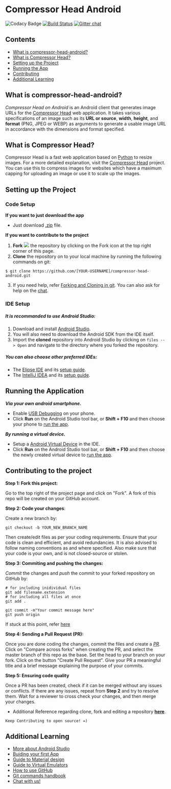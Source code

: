 # Compressor Head Android
![Codacy Badge](https://api.codacy.com/project/badge/Grade/e904554ecb774f9188d4458c2b277fc5)
[![Build Status](https://travis-ci.org/jboss-outreach/compressor-head-android.svg?branch=master)](https://travis-ci.org/jboss-outreach/compressor-head-android)
[![Gitter chat](https://badges.gitter.im/gitterHQ/services.png)](https://gitter.im/jboss-outreach)

## Contents
* [What is compressor-head-android?](#cha)
* [What is Compressor Head?](#ch)
* [Setting up the Project](#setup)
* [Running the App](#run)
* [Contributing](#contributing)
* [Additional Learning](#learning)

## <a id = "cha"> </a> What is compressor-head-android?

*Compressor Head on Android* is an Android client that generates image URLs for the [Compressor Head](https://github.com/jboss-outreach/compressor-head) web application.
It takes various specifications of an image such as its **URL or source**, **width**, **height**, and **format** (PNG, JPEG or WEBP) as arguments to generate a usable image URL in accordance with the dimensions and format specified.

## <a id = "ch"> </a> What is Compressor Head?

Compressor Head is a fast web application based on [Python](https://www.python.org/) to resize images.
For a more detailed explanation, visit the [Compressor Head](https://github.com/jboss-outreach/compressor-head)
project. You can use this to compress images for websites which have a maximum capping for uploading an image or use it to scale up the images.

## <a id = "setup"> </a> Setting up the Project

### Code Setup
**If you want to just download the app**

- Just download [.zip](https://github.com/jboss-outreach/compressor-head-android/archive/master.zip) file.

**If you want to contribute to the project**

1. **Fork** ![](https://camo.githubusercontent.com/ba881041f4d7c96895e8466eece0c43317919f56/68747470733a2f2f696d6167652e6962622e636f2f667953745a6d2f666f726b2e706e67) the repository by clicking on the Fork icon at the top right corner of this page.
2. **Clone** the repository on to your local machine by running the following commands on git:
```
$ git clone https://github.com/[YOUR-USERNAME]/compressor-head-android.git
```

3. If you need help, refer [Forking and Cloning in git](https://help.github.com/articles/fork-a-repo/). You can also ask for help on the [chat](https://gitter.im/jboss-outreach/gci).

### IDE Setup
##### It is recommanded to use Android Studio:
1. Download and install [Android Studio](https://developer.android.com/studio/index.html).
2. You will also need to download the Android SDK from the IDE itself.
3. Import the **cloned** repository into Android Studio by clicking on `files --> Open` and navigate to the directory where you forked the repository.

##### You can also choose other preferred IDEs:
- The [Elipse IDE](https://eclipse.org/) and its [setup guide](http://www.instructables.com/id/How-To-Setup-Eclipse-for-Android-App-Development/).
- The [IntelliJ IDEA](https://www.jetbrains.com/idea/) and its [setup guide](https://www.jetbrains.com/help/idea/importing-an-existing-android-project.html).

## <a id = "run"> </a> Running the Application
***Via your own android smartphone.***

- Enable [USB Debugging](https://www.howtogeek.com/129728/how-to-access-the-developer-options-menu-and-enable-usb-debugging-on-android-4.2/) on your phone.
- Click **Run** on the Android Studio tool bar, or **Shift + F10** and then choose your phone to [run the app](https://developer.android.com/studio/run/device.html).

***By running a virtual device.***
 - Setup a [Android Virtual Device](https://developer.android.com/studio/run/managing-avds.html) in the IDE.
 - Click **Run** on the Android Studio tool bar, or **Shift + F10** and then choose the newly created virtual device to [run the app](https://developer.android.com/studio/run/device.html).

## <a id = "contributing"> </a> Contributing to the project


**Step 1: Fork this project:**

Go to the top right of the project page and click on "Fork". A fork of this repo will be created on your GitHub account.

**Step 2: Code your changes**:

Create a new branch by:
```
git checkout -b YOUR_NEW_BRANCH_NAME
```
Then create/edit files as per your coding requirements. Ensure that your code is clean and efficient, and avoid redundancies. It is also advised to follow naming conventions as and where specified. Also make sure that your code is your own, and is not closed-source or stolen.

**Step 3: Commiting and pushing the changes:**

*Commit* the changes and *push* the commit to your forked repository on GitHub by:
```
# for including inidividual files
git add filename.extension
# for including all files at once
git add .
```
```
git commit -m"Your commit message here"
git push origin
```
If stuck at this point, refer [here](https://readwrite.com/2013/10/02/github-for-beginners-part-2/)

**Step 4: Sending a Pull Request (PR):**

Once you are done coding the changes, commit the files and create a [*PR*](https://help.github.com/articles/about-pull-requests/). Click on "Compare across forks" when creating the PR, and select the master branch of this repo as the base. Set the head to your branch on your fork. Click on the button "Create Pull Request". Give your PR a meaningful title and a brief message explaining the purpose of your commits.

**Step 5: Ensuring code quality**

Once a PR has been created, check if it can be merged without any issues or conflicts. If there are any issues, repeat from **Step 2** and try to resolve them. Wait for a reviewer to cross check your changes, and then merge your changes.

* Additional Reference regarding clone, fork and editing a repository [**here**](https://egghead.io/lessons/javascript-how-to-fork-and-clone-a-github-repository).

```
Keep Contributing to open source! =)
```

## <a id = "learning"> </a> Additional Learning

* [More about Android Studio](https://developer.android.com/studio/intro/index.html)
* [Buiding your first App](https://developer.android.com/training/basics/firstapp/index.html)
* [Guide to Material design](https://material.io/)
* [Guide to Virtual Emulators](https://developer.android.com/studio/run/emulator.html)
* [How to use GitHub](https://guides.github.com/activities/hello-world/)
* [Git commands handbook](https://git-scm.com/docs)
* [Chat with us!](https://gitter.im/jboss-outreach)
